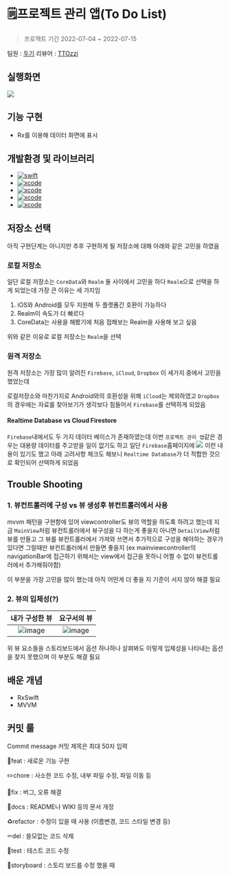 # 🗒프로젝트 관리 앱(To Do List)
> 프로젝트 기간 2022-07-04 ~ 2022-07-15

팀원 : [두기](https://github.com/doogie97)
리뷰어 : [TTOzzi](https://github.com/TTOzzi)

## 실행화면
![](https://i.imgur.com/URI5yiS.gif)

## 기능 구현
- Rx를 이용해 데이터 화면에 표시

## 개발환경 및 라이브러리
- [![swift](https://img.shields.io/badge/swift-5.6-orange)]()
- [![xcode](https://img.shields.io/badge/Xcode-13.2-blue)]()
- [![xcode](https://img.shields.io/badge/RxSwift-6.5-hotpink)]()
- [![xcode](https://img.shields.io/badge/SnapKit-5.6-skyblue)]()
- [![xcode](https://img.shields.io/badge/SwiftLint-red)]()

## 저장소 선택
아직 구현단계는 아니지만 추후 구현하게 될 저장소에 대해 아래와 같은 고민을 하였음

### 로컬 저장소
일단 로컬 저장소는 `CoreData`와 `Realm` 둘 사이에서 고민을 하다 `Realm`으로 선택을 하게 되었는데 
가장 큰 이유는 세 가지임
1. iOS와 Android를 모두 지원해 두 플랫폼간 호환이 가능하다
2. Realm이 속도가 더 빠르다
3. CoreData는 사용을 해봤기에 처음 접해보는 Realm을 사용해 보고 싶음

위와 같은 이유로 로컬 저장소는 `Realm`을 선택


### 원격 저장소
원격 저장소는 가장 많이 알려진 `Firebase`, `iCloud`, `Dropbox` 이 세가지 중에서 고민을 했었는데

로컬저장소와 마찬가지로 Android와의 호환성을 위해 `iCloud`는 제외하였고 `Dropbox`의 경우에는 자료를 찾아보기가 생각보다 힘들어서 `Firebase`를 선택하게 되었음

#### Realtime Database vs  Cloud Firestore
`Firebase`내에서도 두 가지 데이터 베이스가 존재하였는데 이번 `프로젝트 관리 앱`같은 경우는 대용량 데이터를 주고받을 일이 없기도 하고 일단 `Firebase`홈페이지에
![](https://i.imgur.com/wjCcxwx.png)
이런 내용이 있기도 했고 아래 고려사항 체크도 해보니 `Realtime Database`가 더 적합한 것으로 확인되어 선택하게 되었음


## Trouble Shooting
### 1. 뷰컨트롤러에 구성 vs 뷰 생성후 뷰컨트롤러에서 사용
mvvm 패턴을 구현함에 있어 viewcontroller도 뷰의 역할을 하도록 하려고 했는데 지금 
`MainView`처럼 뷰컨트롤러에서 뷰구성을 다 하는게 좋을지 
아니면 `DetailView`처럼 뷰를 만들고 그 뷰를 뷰컨트롤러에서 가져와 쓰면서 추가적으로 구성을 해야하는 경우가 있다면 그럴때만 뷰컨트롤러에서 만들면 좋을지
(ex mainviewcontroller의 navigationBar에 접근하기 위해서는 view에서 접근을 못하니 어쩔 수 없이 뷰컨트롤러에서 추가해줘야함) 

이 부분을 가장 고민을 많이 했는데 아직 어떤게 더 좋을 지 기준이 서지 않아 해결 필요

### 2. 뷰의 입체성(?)
|내가 구성한 뷰|요구서의 뷰|
|:-:|:-:|
|![image](https://user-images.githubusercontent.com/82325822/177760552-1793f8f0-2445-429c-83f0-3a0648ab83f4.png)|![image](https://user-images.githubusercontent.com/82325822/177760740-5f5709c8-8d5e-43e7-b86c-d232860c2a17.png)|

위 뷰 요소들을 스토리보드에서 옵션 하나하나 살펴봐도 이렇게 입체성을 나타내는 옵션을 찾지 못했으며 이 부분도 해결 필요 

## 배운 개념
- RxSwift
- MVVM

## 커밋 룰
Commit message
커밋 제목은 최대 50자 입력

💎feat : 새로운 기능 구현

✏️chore : 사소한 코드 수정, 내부 파일 수정, 파일 이동 등

🔨fix : 버그, 오류 해결

📝docs : README나 WIKI 등의 문서 개정

♻️refactor : 수정이 있을 때 사용 (이름변경, 코드 스타일 변경 등)

⚰️del : 쓸모없는 코드 삭제

🔬test : 테스트 코드 수정

📱storyboard : 스토리 보드를 수정 했을 때
